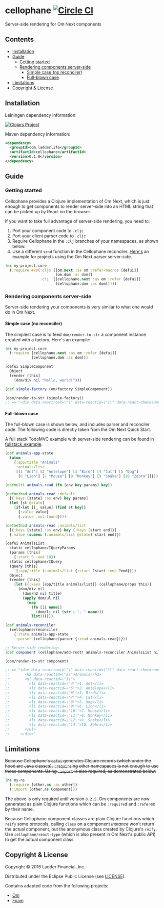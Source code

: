# cellophane [![Circle CI](https://circleci.com/gh/ladderlife/cellophane.svg?style=svg)](https://circleci.com/gh/ladderlife/cellophane)

Server-side rendering for Om Next components

## Contents

- [Installation](#installation)
- [Guide](#guide)
  - [Getting started](#getting-started)
  - [Rendering components server-side](#rendering-components-server-side)
    - [Simple case (no reconciler)](#simple-case-no-reconciler)
    - [Full-blown case](#full-blown-case)
- [Limitations](#limitations)
- [Copyright & License](#copyright--license)


## Installation

Leiningen dependency information:

[![Clojars Project](https://clojars.org/com.ladderlife/cellophane/latest-version.svg)](https://clojars.org/com.ladderlife/cellophane)


Maven dependency information:

```xml
<dependency>
  <groupId>com.ladderlife</groupId>
  <artifactId>cellophane</artifactId>
  <version>0.1.0</version>
</dependency>
```

## Guide

### Getting started

Cellophane provides a Clojure implementation of Om Next, which is just enough to get components to render server-side into an HTML string that can be picked up by React on the browser.

If you want to take full advantage of server-side rendering, you need to:

1. Port your component code to `.cljc`
2. Port your client parser code to `.cljc`
3. Require Cellophane in the `:clj` branches of your namespaces, as shown below.
4. Use a different `send` function in the Cellophane reconciler. [Here's](https://github.com/ladderlife/cellophane/blob/18f39/fullstack_example/src/shared/todomvc/todomvc.cljc#L78-L84) an example for projects using the Om Next parser server-side.


```clojure
(ns my-project.core
  (:require #?@(:cljs [[om.next :as om :refer-macros [defui]]
                       [om.dom :as dom]]
                :clj  [[cellophane.next :as om :refer [defui]]
                       [cellophane.dom :as dom]])))
```

### Rendering components server-side

Server-side rendering your components is very similar to what one would do in Om Next.

#### Simple case (no reconciler)

The simplest case is to feed `dom/render-to-str` a component instance created with a factory. Here's an example:

```clojure
(ns my-project.core
  (:require [cellophane.next :as om :refer [defui]]
            [cellophane.dom :as dom]))

(defui SimpleComponent
  Object
  (render [this]
    (dom/div nil "Hello, world!")))

(def simple-factory (om/factory SimpleComponent))

(dom/render-to-str (simple-factory))
;; => "<div data-reactroot=\"\" data-reactid=\"1\" data-react-checksum=\"1632637923\">Hello, world!</div>"

```

#### Full-blown case

The full-blown case is shown below, and includes parser and reconciler code. The following code is directly taken from the Om Next Quick Start.

A full stack TodoMVC example with server-side rendering can be found in [fullstack_example](./fullstack_example).

```clojure
(def animals-app-state
  (atom
    {:app/title "Animals"
     :animals/list
     [[1 "Ant"] [2 "Antelope"] [3 "Bird"] [4 "Cat"] [5 "Dog"]
      [6 "Lion"] [7 "Mouse"] [8 "Monkey"] [9 "Snake"] [10 "Zebra"]]}))

(defmulti animals-read (fn [env key params] key))

(defmethod animals-read :default
  [{:keys [state] :as env} key params]
  (let [st @state]
    (if-let [[_ value] (find st key)]
      {:value value}
      {:value :not-found})))

(defmethod animals-read :animals/list
  [{:keys [state] :as env} key {:keys [start end]}]
  {:value (subvec (:animals/list @state) start end)})

(defui AnimalsList
  static cellophane/IQueryParams
  (params [this]
    {:start 0 :end 10})
  static cellophane/IQuery
  (query [this]
    '[:app/title (:animals/list {:start ?start :end ?end})])
  Object
  (render [this]
    (let [{:keys [app/title animals/list]} (cellophane/props this)]
      (dom/div nil
        (dom/h2 nil title)
        (apply dom/ul nil
          (map
            (fn [[i name]]
              (dom/li nil (str i ". " name)))
            list))))))

(def animals-reconciler
  (cellophane/reconciler
    {:state animals-app-state
     :parser (cellophane/parser {:read animals-read})}))

;; Server-side rendering:
(def component (cellophane/add-root! animals-reconciler AnimalsList nil))

(dom/render-to-str component)

;; => "<div data-reactroot=\"\" data-reactid=\"1\" data-react-checksum=\"-1712681713\">
;;       <h2 data-reactid=\"2\">Animals</h2>
;;       <ul data-reactid=\"3\">
;;         <li data-reactid=\"4\">1. Ant</li>
;;         <li data-reactid=\"5\">2. Antelope</li>
;;         <li data-reactid=\"6\">3. Bird</li>
;;         <li data-reactid=\"7\">4. Cat</li>
;;         <li data-reactid=\"8\">5. Dog</li>
;;         <li data-reactid=\"9\">6. Lion</li>
;;         <li data-reactid=\"10\">7. Mouse</li>
;;         <li data-reactid=\"11\">8. Monkey</li>
;;         <li data-reactid=\"12\">9. Snake</li>
;;         <li data-reactid=\"13\">10. Zebra</li>
;;       </ul>
;;     </div>"

```


## Limitations

~~Because Cellophane's `defui` generates Clojure records (which under the hood are Java classes), `:require`ing other namespaces is not enough to use those components. Using `:import` is also required, as demonstrated below:~~

```clojure
(ns my-ns
  (:require [other.ns :as other])
  (:import [other.ns Component]))
```

The above is only required until version `0.2.5`. Om components are now generated as plain Clojure functions which can be `:require`d and `:refer`ed by their name.

Because Cellophane component classes are plain Clojure functions which `reify` some protocols, calling `class` on a component *instance* won't return the actual component, but the anonymous class created by Clojure's `reify`. Use `cellophane/react-type` (which is also present in Om Next's public API) to get the actual component class.

## Copyright & License

Copyright © 2016 Ladder Financial, Inc.

Distributed under the Eclipse Public License (see [LICENSE](./LICENSE)).

Contains adapted code from the following projects:

- [Om](https://github.com/omcljs/om)
- [Foam](https://github.com/arohner/foam)
